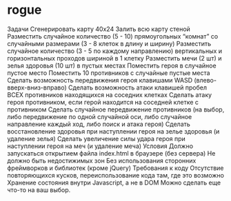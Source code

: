 # rogue

Задачи
Сгенерировать карту 40x24
Залить всю карту стеной
Разместить случайное количество (5 - 10) прямоугольных “комнат” со случайными размерами (3 - 8 клеток в длину и ширину)
Разместить случайное количество (3 - 5 по каждому направлению)
вертикальных и горизонтальных проходов шириной в 1 клетку
Разместить мечи (2 шт) и зелья здоровья (10 шт) в пустых местах
Поместить героя в случайное пустое место
Поместить 10 противников с случайные пустые места
Сделать возможность передвижения героя клавишами WASD
(влево-вверх-вниз-вправо)
Сделать возможность атаки клавишей пробел ВСЕХ противников
находящихся на соседних клетках
Сделать атаку героя противником, если герой находится на соседней клетке с противником
Сделать случайное передвижение противников (на выбор, либо передвижение по одной случайной оси, либо случайное направление каждый ход, либо поиск и атака героя)
Сделать восстановление здоровья при наступлении героя на зелье
здоровья (и удаление зелья)
Сделать увеличение силы удара героя при наступлении героя на меч
(и удаление меча)
Условия
Должно запускаться открытием файла index.html в браузере (без сервера)
Не должно быть недостижимых зон
Без использования сторонних фреймворков и библиотек (кроме jQuery)
Требования к коду
Отсутствие повторяющихся кусков, переиспользование кода там, где это возможно
Хранение состояния внутри Javascript, а не в DOM
Можно сделать еще что-то на ваш выбор.
